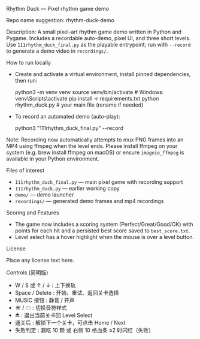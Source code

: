 Rhythm Duck — Pixel rhythm game demo

Repo name suggestion: rhythm-duck-demo

Description: A small pixel-art rhythm game demo written in Python and Pygame. Includes a recordable auto-demo, pixel UI, and three short levels. Use `111rhythm_duck_final.py` as the playable entrypoint; run with `--record` to generate a demo video in `recordings/`.

How to run locally

- Create and activate a virtual environment, install pinned dependencies, then run:

  python3 -m venv venv
  source venv/bin/activate     # Windows: venv\Scripts\activate
  pip install -r requirements.txt
  python rhythm_duck.py        # your main file (rename if needed)

- To record an automated demo (auto-play):

  python3 "111rhythm_duck_final.py" --record

Note: Recording now automatically attempts to mux PNG frames into an MP4 using ffmpeg when the level ends. Please install ffmpeg on your system (e.g. brew install ffmpeg on macOS) or ensure `imageio_ffmpeg` is available in your Python environment.

Files of interest

- `111rhythm_duck_final.py` — main pixel game with recording support
- `111rhythm_duck.py` — earlier working copy
- `demo/` — demo launcher
- `recordings/` — generated demo frames and mp4 recordings

Scoring and Features
- The game now includes a scoring system (Perfect/Great/Good/OK) with points for each hit and a persisted best score saved to `best_score.txt`.
- Level select has a hover highlight when the mouse is over a level button.

License

Place any license text here.

Controls (简明版)

- W / S 或 ↑ / ↓ : 上下换轨
- Space / Delete : 开始、重试、返回关卡选择
- MUSIC 按钮 : 静音 / 开声
- ☀ / ☁ : 切换音符样式
- ⏏ : 退出当前关卡回 Level Select
- 通关后 : 解锁下一个关卡，可点击 Home / Next
- 失败判定 : 漏吃 10 颗 或 右侧 10 格血条 ≤2 时闪红（失败）
